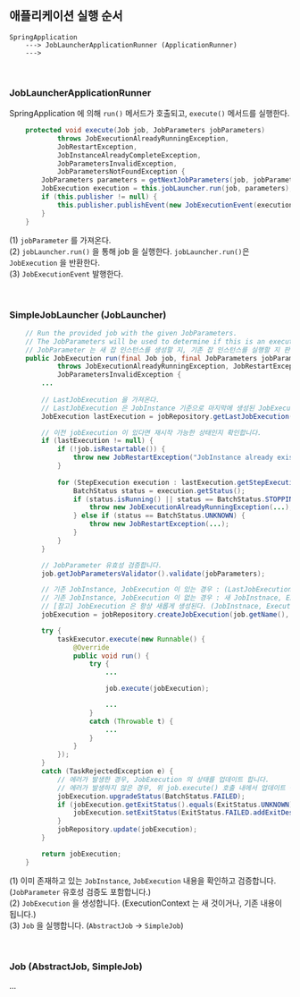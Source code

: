 ## 애플리케이션 실행 순서

```
SpringApplication 
    ---> JobLauncherApplicationRunner (ApplicationRunner)
    ---> 
```

<br>

### JobLauncherApplicationRunner

SpringApplication 에 의해 `run()` 메서드가 호출되고, `execute()` 메서드를 실행한다.

```java
    protected void execute(Job job, JobParameters jobParameters)
            throws JobExecutionAlreadyRunningException, 
            JobRestartException, 
            JobInstanceAlreadyCompleteException,
            JobParametersInvalidException, 
            JobParametersNotFoundException {
        JobParameters parameters = getNextJobParameters(job, jobParameters); // (1)
        JobExecution execution = this.jobLauncher.run(job, parameters); // (2)
        if (this.publisher != null) {
            this.publisher.publishEvent(new JobExecutionEvent(execution)); // (3)
        }
    }
```

(1) `jobParameter` 를 가져온다. <br>
(2) `jobLauncher.run()` 을 통해 job 을 실행한다. `jobLauncher.run()`은 `JobExecution` 을 반환한다. <br>
(3) `JobExecutionEvent` 발행한다. <br>

<br>

### SimpleJobLauncher (JobLauncher)

```java
    // Run the provided job with the given JobParameters. 
    // The JobParameters will be used to determine if this is an execution of an existing job instance, or if a new one should be created.
    // JobParameter 는 새 잡 인스턴스를 생성할 지, 기존 잡 인스턴스를 실행할 지 판단하기 위해 사용된다.
    public JobExecution run(final Job job, final JobParameters jobParameters)
			throws JobExecutionAlreadyRunningException, JobRestartException, JobInstanceAlreadyCompleteException,
			JobParametersInvalidException {
        ...
		
        // LastJobExecution 을 가져온다.
        // LastJobExecution 은 JobInstance 기준으로 마지막에 생성된 JobExecution 을 의미한다.
        JobExecution lastExecution = jobRepository.getLastJobExecution(job.getName(), jobParameters);

		// 이전 jobExecution 이 있다면 재시작 가능한 상태인지 확인합니다.
		if (lastExecution != null) {
			if (!job.isRestartable()) {
				throw new JobRestartException("JobInstance already exists and is not restartable");
			}
            
			for (StepExecution execution : lastExecution.getStepExecutions()) {
				BatchStatus status = execution.getStatus();
				if (status.isRunning() || status == BatchStatus.STOPPING) {
					throw new JobExecutionAlreadyRunningException(...);
				} else if (status == BatchStatus.UNKNOWN) {
					throw new JobRestartException(...);
				}
			}
		}

		// JobParameter 유효성 검증합니다.
		job.getJobParametersValidator().validate(jobParameters);

		// 기존 JobInstance, JobExecution 이 있는 경우 : (LastJobExecution의) ExecutionContext 사용합니다.
		// 기존 JobInstance, JobExecution 이 없는 경우 : 새 JobInstnace, ExecutionContext 를 생성합니다.
		// [참고] JobExecution 은 항상 새롭게 생성된다. (JobInstnace, ExecutionContext 내용이 달라지는 것이다.)
		jobExecution = jobRepository.createJobExecution(job.getName(), jobParameters);

		try {
			taskExecutor.execute(new Runnable() {
				@Override
				public void run() {
					try {
						...

						job.execute(jobExecution);

						...
					}
					catch (Throwable t) {
						...
					}
				}
			});
		}
		catch (TaskRejectedException e) {
			// 에러가 발생한 경우, JobExecution 의 상태를 업데이트 합니다.
			// 에러가 발생하지 않은 경우, 위 job.execute() 호출 내에서 업데이트 됩니다.
			jobExecution.upgradeStatus(BatchStatus.FAILED);
			if (jobExecution.getExitStatus().equals(ExitStatus.UNKNOWN)) {
				jobExecution.setExitStatus(ExitStatus.FAILED.addExitDescription(e));
			}
			jobRepository.update(jobExecution);
		}

		return jobExecution;
	}
```

(1) 이미 존재하고 있는 `JobInstance`, `JobExecution` 내용을 확인하고 검증합니다. (`JobParameter` 유호성 검증도 포함합니다.) <br>
(2) `JobExecution` 을 생성합니다. (ExecutionContext 는 새 것이거나, 기존 내용이 됩니다.) <br>
(3) `Job` 을 실행합니다. (`AbstractJob` -> `SimpleJob`)<br>

<br>

### Job (AbstractJob, SimpleJob)

...
